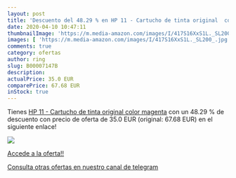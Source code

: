 ```yaml
---
layout: post
title: 'Descuento del 48.29 % en HP 11 - Cartucho de tinta original  colo'
date: 2020-04-10 10:47:11
thumbnailImage: 'https://m.media-amazon.com/images/I/417S16XxS1L._SL200_.jpg'
images: [ 'https://m.media-amazon.com/images/I/417S16XxS1L._SL200_.jpg' ]
comments: true
category: ofertas
author: ring
slug: B00007147B
description:
actualPrice: 35.0 EUR
comparePrice: 67.68 EUR
inStock: true
---
```


Tienes [HP 11 - Cartucho de tinta original  color magenta](https://www.amazon.com/dp/B00007147B/?tag=redken08-20) con un 48.29 % de descuento con precio de oferta de 35.0 EUR (original: 67.68 EUR) en el siguiente enlace!

[![](https://m.media-amazon.com/images/I/417S16XxS1L._SL200_.jpg)](https://www.amazon.com/dp/B00007147B/?tag=redken08-20)

[Accede a la oferta!!](https://www.amazon.com/dp/B00007147B/?tag=redken08-20)

[Consulta otras ofertas en nuestro canal de telegram](https://t.me/s/ofertas25)
